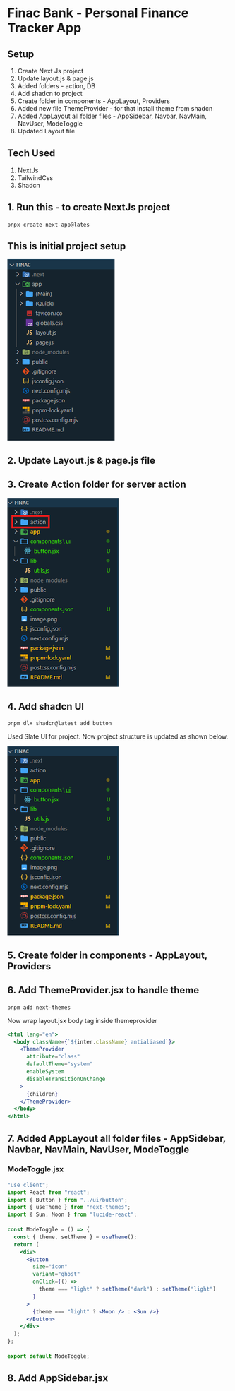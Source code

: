 # Finac Bank - Personal Finance Tracker App

## Setup

1. Create Next Js project
2. Update layout.js & page.js
3. Added folders - action, DB
4. Add shadcn to project
5. Create folder in components - AppLayout, Providers
6. Added new file ThemeProvider - for that install theme from shadcn
7. Added AppLayout all folder files - AppSidebar, Navbar, NavMain, NavUser, ModeToggle
8. Updated Layout file

## Tech Used

1. NextJs
2. TailwindCss
3. Shadcn

## 1. Run this - to create NextJs project

```pnpm
pnpx create-next-app@lates
```

## This is initial project setup

![alt text](public/assets/Images/image-1.png)

## 2. Update Layout.js & page.js file

## 3. Create Action folder for server action

![alt text](public/assets/Images/image-2.png)

## 4. Add shadcn UI

```pnpm
pnpm dlx shadcn@latest add button
```

Used Slate UI for project. Now project structure is updated as shown below.

![alt text](public/assets/Images/image-3.png)

## 5. Create folder in components - AppLayout, Providers

## 6. Add ThemeProvider.jsx to handle theme

```pnpm
pnpm add next-themes
```

Now wrap layout.jsx body tag inside themeprovider

```jsx
<html lang="en">
  <body className={`${inter.className} antialiased`}>
    <ThemeProvider
      attribute="class"
      defaultTheme="system"
      enableSystem
      disableTransitionOnChange
    >
      {children}
    </ThemeProvider>
  </body>
</html>
```

## 7. Added AppLayout all folder files - AppSidebar, Navbar, NavMain, NavUser, ModeToggle

### ModeToggle.jsx

```jsx
"use client";
import React from "react";
import { Button } from "../ui/button";
import { useTheme } from "next-themes";
import { Sun, Moon } from "lucide-react";

const ModeToggle = () => {
  const { theme, setTheme } = useTheme();
  return (
    <div>
      <Button
        size="icon"
        variant="ghost"
        onClick={() =>
          theme === "light" ? setTheme("dark") : setTheme("light")
        }
      >
        {theme === "light" ? <Moon /> : <Sun />}
      </Button>
    </div>
  );
};

export default ModeToggle;
```

## 8. Add AppSidebar.jsx

